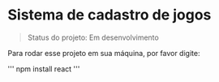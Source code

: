 <h1>Sistema de cadastro de jogos</h1>

> Status do projeto: Em desenvolvimento

Para rodar esse projeto em sua máquina, por favor digite:

'''
npm install react
'''
